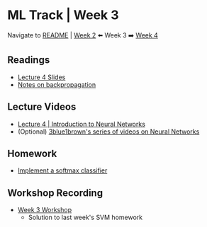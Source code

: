 # ML Track | Week 3
Navigate to [README](README.md) | [Week 2](week2.md) ⬅️ Week 3 ➡️ [Week 4](week4.md)
## Readings

- [Lecture 4 Slides](http://cs231n.stanford.edu/slides/2017/cs231n_2017_lecture4.pdf)
- [Notes on backpropagation](https://cs231n.github.io/optimization-2/)


## Lecture Videos
* [Lecture 4 | Introduction to Neural Networks](https://www.youtube.com/watch?v=d14TUNcbn1k&list=PL3FW7Lu3i5JvHM8ljYj-zLfQRF3EO8sYv)
* (Optional) [3blue1brown's series of videos on Neural Networks](https://www.youtube.com/watch?v=aircAruvnKk&list=PLZHQObOWTQDNU6R1_67000Dx_ZCJB-3pi)

## Homework

- [Implement a softmax classifier](assignments/colab/2020/module1/softmax.ipynb)

## Workshop Recording
* [Week 3 Workshop](https://youtu.be/xPS31n0rZl4)
    * Solution to last week's SVM homework